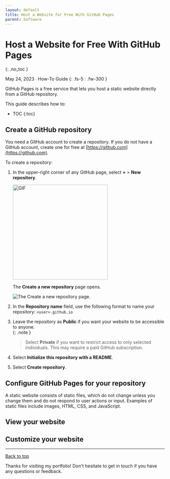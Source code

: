 ```yaml
---
layout: default
title: Host a Website for Free With GitHub Pages
parent: Software
---
```


# Host a Website for Free With GitHub Pages
{: .no_toc }

May 24, 2023 ∙ How-To Guide
{: .fs-5 : .fw-300 }

GitHub Pages is a free service that lets you host a static website directly from a GitHub repository.

This guide describes how to:

- TOC
{:toc}

## Create a GitHub repository

You need a GitHub account to create a repository. If you do not have a GitHub account, create one for free at [https://github.com](https://github.com).

To create a repository:

1.  In the upper-right corner of any GitHub page, select **+** > **New repository**.

    <img src="https://github.com/haileytapia/portfolio/assets/78626762/83291e3d-8694-4c5c-a6fb-6f7ba37321dd" alt="GIF" width="300">
    
    The **Create a new repository** page opens.

    ![The **Create a new repository** page.](https://github.com/haileytapia/portfolio/assets/78626762/4126c2c4-f877-4ee6-8a26-10048eb4b853)

2.  In the **Repository name** field, use the following format to name your repository: `<user>.github.io`
3.  Leave the repository as **Public** if you want your website to be accessible to anyone.  
    {:  .note }
    > Select **Private** if you want to restrict access to only selected individuals. This may require a paid GitHub subscription.
4.  Select **Initialize this repository with a README**.
5.  Select **Create repository**.

## Configure GitHub Pages for your repository

A static website consists of static files, which do not change unless you change them and do not respond to user actions or input. Examples of static files include images, HTML, CSS, and JavaScript.

## View your website

## Customize your website

---

[Back to top](#top)

Thanks for visiting my portfolio! Don't hesitate to get in touch if you have any questions or feedback.
